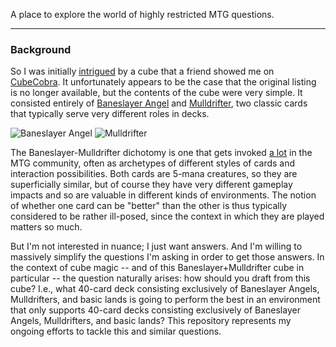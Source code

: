 
A place to explore the world of highly restricted MTG questions.

***

### Background

So I was initially [intrigued](https://xkcd.com/356/) by a cube that a friend showed me on [CubeCobra](https://cubecobra.com/).  It unfortunately appears to be the case that the original listing is no longer available, but the contents of the cube were very simple.  It consisted entirely of [Baneslayer Angel](https://gatherer.wizards.com/Pages/Card/Details.aspx?multiverseid=191065) and [Mulldrifter](https://gatherer.wizards.com/Pages/Card/Details.aspx?multiverseid=145811), two classic cards that typically serve very different roles in decks.

![Baneslayer Angel](https://gatherer.wizards.com/Handlers/Image.ashx?multiverseid=191065&type=card "Baneslayer Angel")    ![Mulldrifter](https://gatherer.wizards.com/Handlers/Image.ashx?multiverseid=145811&type=card "Mulldrifter")

The Baneslayer-Mulldrifter dichotomy is one that gets invoked [a lot](https://luckypaper.co/podcast/110/) in the MTG community, often as archetypes of different styles of cards and interaction possibilities.  Both cards are 5-mana creatures, so they are superficially similar, but of course they have very different gameplay impacts and so are valuable in different kinds of environments.  The notion of whether one card can be "better" than the other is thus typically considered to be rather ill-posed, since the context in which they are played matters so much.

But I'm not interested in nuance; I just want answers.  And I'm willing to massively simplify the questions I'm asking in order to get those answers.  In the context of cube magic -- and of this Baneslayer+Mulldrifter cube in particular -- the question naturally arises: how should you draft from this cube?  I.e., what 40-card deck consisting exclusively of Baneslayer Angels, Mulldrifters, and basic lands is going to perform the best in an environment that only supports 40-card decks consisting exclusively of Baneslayer Angels, Mulldrifters, and basic lands?  This repository represents my ongoing efforts to tackle this and similar questions.

